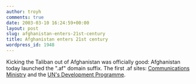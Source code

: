 ```yaml
---
author: troyh
comments: true
date: 2003-03-10 16:24:59+00:00
layout: post
slug: afghanistan-enters-21st-century
title: Afghanistan enters 21st century
wordpress_id: 1948
---
```


Kicking the Taliban out of Afghanistan was officially good: Afghanistan today launched the ".af" domain suffix. The first .af sites: [Communications Ministry](http://www.moc.gov.af) and the [UN's Development Programme](http://www.undp.org.af).
